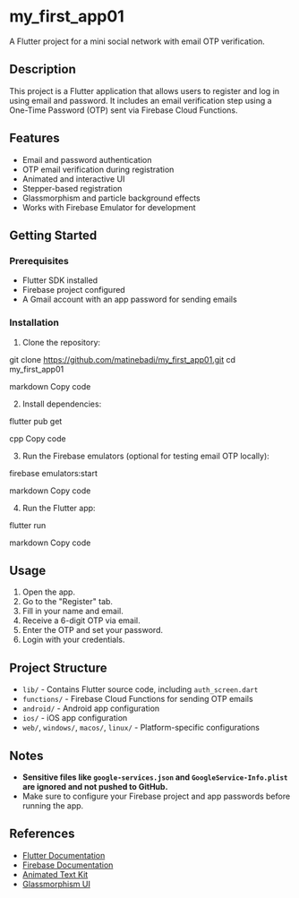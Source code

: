 # my_first_app01

A Flutter project for a mini social network with email OTP verification.

## Description

This project is a Flutter application that allows users to register and log in using email and password. It includes an email verification step using a One-Time Password (OTP) sent via Firebase Cloud Functions.

## Features

- Email and password authentication
- OTP email verification during registration
- Animated and interactive UI
- Stepper-based registration
- Glassmorphism and particle background effects
- Works with Firebase Emulator for development

## Getting Started

### Prerequisites

- Flutter SDK installed
- Firebase project configured
- A Gmail account with an app password for sending emails

### Installation

1. Clone the repository:

git clone https://github.com/matinebadi/my_first_app01.git
cd my_first_app01

markdown
Copy code

2. Install dependencies:

flutter pub get

cpp
Copy code

3. Run the Firebase emulators (optional for testing email OTP locally):

firebase emulators:start

markdown
Copy code

4. Run the Flutter app:

flutter run

markdown
Copy code

## Usage

1. Open the app.
2. Go to the "Register" tab.
3. Fill in your name and email.
4. Receive a 6-digit OTP via email.
5. Enter the OTP and set your password.
6. Login with your credentials.

## Project Structure

- `lib/` - Contains Flutter source code, including `auth_screen.dart`
- `functions/` - Firebase Cloud Functions for sending OTP emails
- `android/` - Android app configuration
- `ios/` - iOS app configuration
- `web/`, `windows/`, `macos/`, `linux/` - Platform-specific configurations

## Notes

- **Sensitive files like `google-services.json` and `GoogleService-Info.plist` are ignored and not pushed to GitHub.**
- Make sure to configure your Firebase project and app passwords before running the app.

## References

- [Flutter Documentation](https://flutter.dev/docs)
- [Firebase Documentation](https://firebase.google.com/docs)
- [Animated Text Kit](https://pub.dev/packages/animated_text_kit)
- [Glassmorphism UI](https://pub.dev/packages/glassmorphism)
